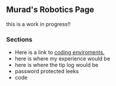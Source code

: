 ## Murad's Robotics Page
this is a work in progress!!
### Sections
* Here is a link to [ coding enviroments. ](/Murad-s-Page/roboticsPages/enviroments )
* here is where my experience would be
* here is where the tip log would be
* password protected leeks
* code
